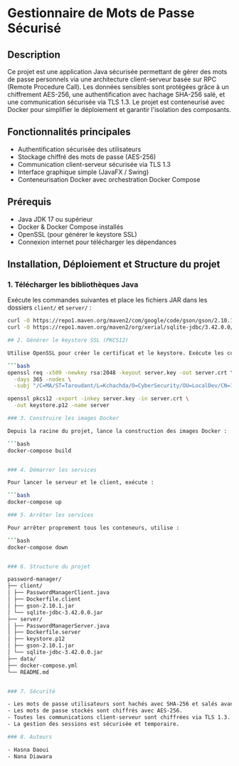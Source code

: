 # Gestionnaire de Mots de Passe Sécurisé

## Description

Ce projet est une application Java sécurisée permettant de gérer des mots de passe personnels via une architecture client-serveur basée sur RPC (Remote Procedure Call). Les données sensibles sont protégées grâce à un chiffrement AES-256, une authentification avec hachage SHA-256 salé, et une communication sécurisée via TLS 1.3. Le projet est conteneurisé avec Docker pour simplifier le déploiement et garantir l'isolation des composants.

## Fonctionnalités principales

- Authentification sécurisée des utilisateurs  
- Stockage chiffré des mots de passe (AES-256)  
- Communication client-serveur sécurisée via TLS 1.3  
- Interface graphique simple (JavaFX / Swing)  
- Conteneurisation Docker avec orchestration Docker Compose

## Prérequis

- Java JDK 17 ou supérieur  
- Docker & Docker Compose installés  
- OpenSSL (pour générer le keystore SSL)  
- Connexion internet pour télécharger les dépendances

## Installation, Déploiement et Structure du projet

### 1. Télécharger les bibliothèques Java

Exécute les commandes suivantes et place les fichiers JAR dans les dossiers `client/` et `server/` :

```bash
curl -O https://repo1.maven.org/maven2/com/google/code/gson/gson/2.10.1/gson-2.10.1.jar  
curl -O https://repo1.maven.org/maven2/org/xerial/sqlite-jdbc/3.42.0.0/sqlite-jdbc-3.42.0.0.jar

## 2. Générer le keystore SSL (PKCS12)

Utilise OpenSSL pour créer le certificat et le keystore. Exécute les commandes suivantes et place le fichier `keystore.p12` dans le dossier `server/` :

```bash
openssl req -x509 -newkey rsa:2048 -keyout server.key -out server.crt \
  -days 365 -nodes \
  -subj "/C=MA/ST=Taroudant/L=Kchachda/O=CyberSecurity/OU=LocalDev/CN=172.16.101.128"

openssl pkcs12 -export -inkey server.key -in server.crt \
  -out keystore.p12 -name server

### 3. Construire les images Docker

Depuis la racine du projet, lance la construction des images Docker :

```bash
docker-compose build


### 4. Démarrer les services

Pour lancer le serveur et le client, exécute :

```bash
docker-compose up

### 5. Arrêter les services

Pour arrêter proprement tous les conteneurs, utilise :

```bash
docker-compose down


### 6. Structure du projet

password-manager/
├── client/
│ ├── PasswordManagerClient.java
│ ├── Dockerfile.client
│ ├── gson-2.10.1.jar
│ └── sqlite-jdbc-3.42.0.0.jar
├── server/
│ ├── PasswordManagerServer.java
│ ├── Dockerfile.server
│ ├── keystore.p12
│ ├── gson-2.10.1.jar
│ └── sqlite-jdbc-3.42.0.0.jar
├── data/
├── docker-compose.yml
└── README.md


### 7. Sécurité

- Les mots de passe utilisateurs sont hachés avec SHA-256 et salés avant stockage.
- Les mots de passe stockés sont chiffrés avec AES-256.
- Toutes les communications client-serveur sont chiffrées via TLS 1.3.
- La gestion des sessions est sécurisée et temporaire.

### 8. Auteurs

- Hasna Daoui  
- Nana Diawara

